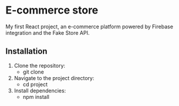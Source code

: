 # E-commerce store

My first React project, an e-commerce platform powered by Firebase integration and the Fake Store API.

## Installation
1. Clone the repository:
   - git clone
2. Navigate to the project directory:
   - cd project
3. Install dependencies:
   - npm install

 
